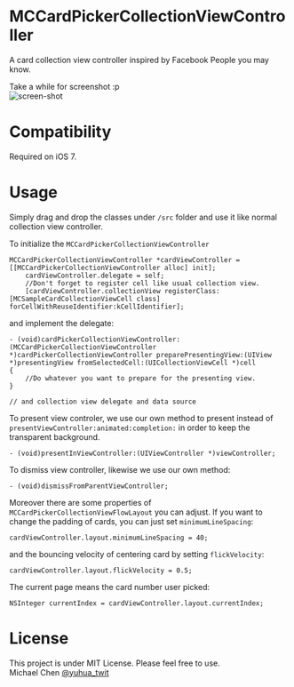 # MCCardPickerCollectionViewController

A card collection view controller inspired by Facebook People you may know.

Take a while for screenshot :p   
![screen-shot](https://raw.githubusercontent.com/yuhua-chen/MCCardPickerCollectionViewController/master/demo.gif)

# Compatibility

Required on iOS 7.

# Usage

Simply drag and drop the classes under `/src` folder and use it like normal collection view controller.

To initialize the `MCCardPickerCollectionViewController`

```objc
MCCardPickerCollectionViewController *cardViewController = [[MCCardPickerCollectionViewController alloc] init];
	cardViewController.delegate = self;
	//Don't forget to register cell like usual collection view.
	[cardViewController.collectionView registerClass:[MCSampleCardCollectionViewCell class] forCellWithReuseIdentifier:kCellIdentifier];
```

and implement the delegate:

```objc
- (void)cardPickerCollectionViewController:(MCCardPickerCollectionViewController *)cardPickerCollectionViewController preparePresentingView:(UIView *)presentingView fromSelectedCell:(UICollectionViewCell *)cell
{
    //Do whatever you want to prepare for the presenting view.
}

// and collection view delegate and data source
```

To present view controler, we use our own method to present instead of `presentViewController:animated:completion:` in order to keep the transparent background. 

```objc
- (void)presentInViewController:(UIViewController *)viewController;
```

To dismiss view controller, likewise we use our own method:

```objc
- (void)dismissFromParentViewController;
```

Moreover there are some properties of `MCCardPickerCollectionViewFlowLayout` you can adjust. If you want to change the padding of cards, you can just set `minimumLineSpacing`:

```objc
cardViewController.layout.minimumLineSpacing = 40;
```

and the bouncing velocity of centering card by setting `flickVelocity`:

```objc
cardViewController.layout.flickVelocity = 0.5;
```

The current page means the card number user picked:

```objc
NSInteger currentIndex = cardViewController.layout.currentIndex;
```

License
============================
This project is under MIT License. Please feel free to use.  
Michael Chen [@yuhua_twit](https://twitter.com/yuhua_twit)
